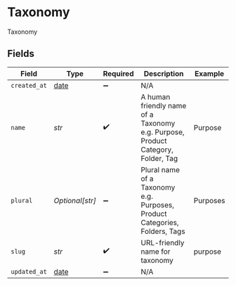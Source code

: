 # Taxonomy

Taxonomy


## Fields

| Field                                                                           | Type                                                                            | Required                                                                        | Description                                                                     | Example                                                                         |
| ------------------------------------------------------------------------------- | ------------------------------------------------------------------------------- | ------------------------------------------------------------------------------- | ------------------------------------------------------------------------------- | ------------------------------------------------------------------------------- |
| `created_at`                                                                    | [date](https://docs.python.org/3/library/datetime.html#date-objects)            | :heavy_minus_sign:                                                              | N/A                                                                             |                                                                                 |
| `name`                                                                          | *str*                                                                           | :heavy_check_mark:                                                              | A human friendly name of a Taxonomy e.g. Purpose, Product Category, Folder, Tag | Purpose                                                                         |
| `plural`                                                                        | *Optional[str]*                                                                 | :heavy_minus_sign:                                                              | Plural name of a Taxonomy e.g. Purposes, Product Categories, Folders, Tags      | Purposes                                                                        |
| `slug`                                                                          | *str*                                                                           | :heavy_check_mark:                                                              | URL-friendly name for taxonomy                                                  | purpose                                                                         |
| `updated_at`                                                                    | [date](https://docs.python.org/3/library/datetime.html#date-objects)            | :heavy_minus_sign:                                                              | N/A                                                                             |                                                                                 |